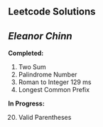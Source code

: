 ## Leetcode Solutions

*Eleanor Chinn*
---

**Completed:**
1. Two Sum
9. Palindrome Number
13. Roman to Integer 129 ms
14. Longest Common Prefix

**In Progress:**

20. Valid Parentheses 
